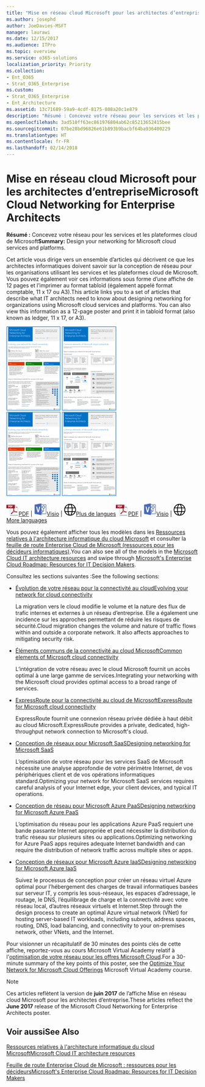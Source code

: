 ```yaml
---
title: "Mise en réseau cloud Microsoft pour les architectes d’entreprise"
ms.author: josephd
author: JoeDavies-MSFT
manager: laurawi
ms.date: 12/15/2017
ms.audience: ITPro
ms.topic: overview
ms.service: o365-solutions
localization_priority: Priority
ms.collection:
- Ent_O365
- Strat_O365_Enterprise
ms.custom:
- Strat_O365_Enterprise
- Ent_Architecture
ms.assetid: 13c71689-59a9-4cdf-8175-808a20c1e879
description: "Résumé : Concevez votre réseau pour les services et les plateformes cloud de Microsoft"
ms.openlocfilehash: 3ad510ff63ec861976804ab62c85213652415bee
ms.sourcegitcommit: 07be28bd96826e61b893b9bacbf64ba936400229
ms.translationtype: HT
ms.contentlocale: fr-FR
ms.lasthandoff: 02/14/2018
---
```

# <a name="microsoft-cloud-networking-for-enterprise-architects"></a><span data-ttu-id="133a8-103">Mise en réseau cloud Microsoft pour les architectes d’entreprise</span><span class="sxs-lookup"><span data-stu-id="133a8-103">Microsoft Cloud Networking for Enterprise Architects</span></span>

 <span data-ttu-id="133a8-104">**Résumé :** Concevez votre réseau pour les services et les plateformes cloud de Microsoft</span><span class="sxs-lookup"><span data-stu-id="133a8-104">**Summary:** Design your networking for Microsoft cloud services and platforms.</span></span>
  
<span data-ttu-id="133a8-p101">Cet article vous dirige vers un ensemble d’articles qui décrivent ce que les architectes informatiques doivent savoir sur la conception de réseau pour les organisations utilisant les services et les plateformes cloud de Microsoft. Vous pouvez également voir ces informations sous forme d’une affiche de 12 pages et l’imprimer au format tabloïd (également appelé format comptable, 11 x 17 ou A3).</span><span class="sxs-lookup"><span data-stu-id="133a8-p101">This article links you to a set of articles that describe what IT architects need to know about designing networking for organizations using Microsoft cloud services and platforms. You can also view this information as a 12-page poster and print it in tabloid format (also known as ledger, 11 x 17, or A3).</span></span>
  
<span data-ttu-id="133a8-107">[![Image miniature représentant le modèle de mise en réseau cloud Microsoft](images/95e8ab6a-b4d0-4836-acc1-b0b77ebf46e6.png)  
](https://go.microsoft.com/fwlink/p/?linkid=842073)</span><span class="sxs-lookup"><span data-stu-id="133a8-107">[![Thumb image for Microsoft cloud networking model](images/95e8ab6a-b4d0-4836-acc1-b0b77ebf46e6.png)  
](https://go.microsoft.com/fwlink/p/?linkid=842073)</span></span>
  
<span data-ttu-id="133a8-108">![Fichier PDF](images/ITPro_Other_PDFicon.png)[PDF](https://go.microsoft.com/fwlink/p/?linkid=842073) | ![Fichier Visio](images/ITPro_Other_VisioIcon.jpg)[Visio](https://go.microsoft.com/fwlink/p/?linkid=842074) | ![Affichage d'une page contenant des versions dans d'autres langues](images/e16c992d-b0f8-48ae-bf44-db7a9fcaab9e.png)[Plus de langues](https://www.microsoft.com/download/details.aspx?id=54425)</span><span class="sxs-lookup"><span data-stu-id="133a8-108">![PDF file](images/ITPro_Other_PDFicon.png)[PDF](https://go.microsoft.com/fwlink/p/?linkid=842073) | ![Visio file](images/ITPro_Other_VisioIcon.jpg)[Visio](https://go.microsoft.com/fwlink/p/?linkid=842074) | ![See a page with versions in additional languages](images/e16c992d-b0f8-48ae-bf44-db7a9fcaab9e.png)[More languages](https://www.microsoft.com/download/details.aspx?id=54425)</span></span>
  
<span data-ttu-id="133a8-109">Vous pouvez également afficher tous les modèles dans les [Ressources relatives à l'architecture informatique du cloud Microsoft](microsoft-cloud-it-architecture-resources.md) et consulter la [feuille de route Enterprise Cloud de Microsoft (ressources pour les décideurs informatiques)](https://aka.ms/cloudarchitecture).</span><span class="sxs-lookup"><span data-stu-id="133a8-109">You can also see all of the models in the [Microsoft Cloud IT architecture resources](microsoft-cloud-it-architecture-resources.md) and swipe through [Microsoft's Enterprise Cloud Roadmap: Resources for IT Decision Makers](https://aka.ms/cloudarchitecture).</span></span>
  
<span data-ttu-id="133a8-110">Consultez les sections suivantes :</span><span class="sxs-lookup"><span data-stu-id="133a8-110">See the following sections:</span></span>
  
- [<span data-ttu-id="133a8-111">Évolution de votre réseau pour la connectivité au cloud</span><span class="sxs-lookup"><span data-stu-id="133a8-111">Evolving your network for cloud connectivity</span></span>](evolving-your-network-for-cloud-connectivity.md)
    
    <span data-ttu-id="133a8-p102">La migration vers le cloud modifie le volume et la nature des flux de trafic internes et externes à un réseau d’entreprise. Elle a également une incidence sur les approches permettant de réduire les risques de sécurité.</span><span class="sxs-lookup"><span data-stu-id="133a8-p102">Cloud migration changes the volume and nature of traffic flows within and outside a corporate network. It also affects approaches to mitigating security risk.</span></span>
    
- [<span data-ttu-id="133a8-114">Éléments communs de la connectivité au cloud Microsoft</span><span class="sxs-lookup"><span data-stu-id="133a8-114">Common elements of Microsoft cloud connectivity</span></span>](common-elements-of-microsoft-cloud-connectivity.md)
    
    <span data-ttu-id="133a8-115">L’intégration de votre réseau avec le cloud Microsoft fournit un accès optimal à une large gamme de services.</span><span class="sxs-lookup"><span data-stu-id="133a8-115">Integrating your networking with the Microsoft cloud provides optimal access to a broad range of services.</span></span>
    
- [<span data-ttu-id="133a8-116">ExpressRoute pour la connectivité au cloud de Microsoft</span><span class="sxs-lookup"><span data-stu-id="133a8-116">ExpressRoute for Microsoft cloud connectivity</span></span>](expressroute-for-microsoft-cloud-connectivity.md)
    
    <span data-ttu-id="133a8-117">ExpressRoute fournit une connexion réseau privée dédiée à haut débit au cloud Microsoft.</span><span class="sxs-lookup"><span data-stu-id="133a8-117">ExpressRoute provides a private, dedicated, high-throughput network connection to Microsoft's cloud.</span></span>
    
- [<span data-ttu-id="133a8-118">Conception de réseaux pour Microsoft SaaS</span><span class="sxs-lookup"><span data-stu-id="133a8-118">Designing networking for Microsoft SaaS</span></span>](designing-networking-for-microsoft-saas.md)
    
    <span data-ttu-id="133a8-119">L’optimisation de votre réseau pour les services SaaS de Microsoft nécessite une analyse approfondie de votre périmètre Internet, de vos périphériques client et de vos opérations informatiques standard.</span><span class="sxs-lookup"><span data-stu-id="133a8-119">Optimizing your network for Microsoft SaaS services requires careful analysis of your Internet edge, your client devices, and typical IT operations.</span></span>
    
- [<span data-ttu-id="133a8-120">Conception de réseau pour Microsoft Azure PaaS</span><span class="sxs-lookup"><span data-stu-id="133a8-120">Designing networking for Microsoft Azure PaaS</span></span>](designing-networking-for-microsoft-azure-paas.md)
    
    <span data-ttu-id="133a8-121">L’optimisation du réseau pour les applications Azure PaaS requiert une bande passante Internet appropriée et peut nécessiter la distribution du trafic réseau sur plusieurs sites ou applications.</span><span class="sxs-lookup"><span data-stu-id="133a8-121">Optimizing networking for Azure PaaS apps requires adequate Internet bandwidth and can require the distribution of network traffic across multiple sites or apps.</span></span>
    
- [<span data-ttu-id="133a8-122">Conception de réseaux pour Microsoft Azure IaaS</span><span class="sxs-lookup"><span data-stu-id="133a8-122">Designing networking for Microsoft Azure IaaS</span></span>](designing-networking-for-microsoft-azure-iaas.md)
    
    <span data-ttu-id="133a8-123">Suivez le processus de conception pour créer un réseau virtuel Azure optimal pour l’hébergement des charges de travail informatiques basées sur serveur IT, y compris les sous-réseaux, les espaces d’adressage, le routage, le DNS, l’équilibrage de charge et la connectivité avec votre réseau local, d’autres réseaux virtuels et Internet.</span><span class="sxs-lookup"><span data-stu-id="133a8-123">Step through the design process to create an optimal Azure virtual network (VNet) for hosting server-based IT workloads, including subnets, address spaces, routing, DNS, load balancing, and connectivity to your on-premises network, other VNets, and the Internet.</span></span>
    
<span data-ttu-id="133a8-124">Pour visionner un récapitulatif de 30 minutes des points clés de cette affiche, reportez-vous au cours Microsoft Virtual Academy relatif à l'[optimisation de votre réseau pour les offres Microsoft Cloud](https://mva.microsoft.com/fr-FR/training-courses/optimize-your-network-for-microsoft-cloud-offerings-17743).</span><span class="sxs-lookup"><span data-stu-id="133a8-124">For a 30-minute summary of the key points of this poster, see the [Optimize Your Network for Microsoft Cloud Offerings](https://mva.microsoft.com/fr-FR/training-courses/optimize-your-network-for-microsoft-cloud-offerings-17743) Microsoft Virtual Academy course.</span></span>
  
> [!NOTE]
> <span data-ttu-id="133a8-125">Ces articles reflètent la version de **juin 2017** de l’affiche Mise en réseau cloud Microsoft pour les architectes d’entreprise.</span><span class="sxs-lookup"><span data-stu-id="133a8-125">These articles reflect the **June 2017** release of the Microsoft Cloud Networking for Enterprise Architects poster.</span></span>
  
## <a name="see-also"></a><span data-ttu-id="133a8-126">Voir aussi</span><span class="sxs-lookup"><span data-stu-id="133a8-126">See Also</span></span>

[<span data-ttu-id="133a8-127">Ressources relatives à l'architecture informatique du cloud Microsoft</span><span class="sxs-lookup"><span data-stu-id="133a8-127">Microsoft Cloud IT architecture resources</span></span>](microsoft-cloud-it-architecture-resources.md)

[<span data-ttu-id="133a8-128">Feuille de route Enterprise Cloud de Microsoft : ressources pour les décideurs</span><span class="sxs-lookup"><span data-stu-id="133a8-128">Microsoft's Enterprise Cloud Roadmap: Resources for IT Decision Makers</span></span>](https://sway.com/FJ2xsyWtkJc2taRD)



